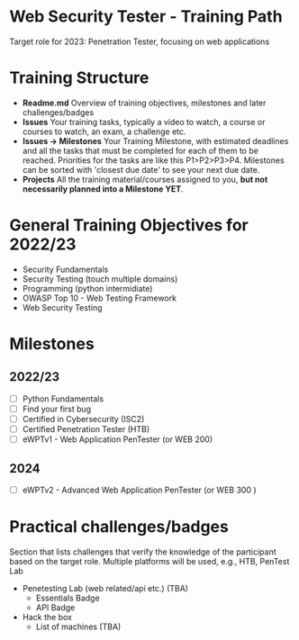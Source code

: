 # Web Security Tester - Training Path
Target role for 2023: Penetration Tester, focusing on web applications

# Training Structure
- **Readme.md**
    Overview of training objectives, milestones and later challenges/badges
- **Issues**
    Your training tasks, typically a video to watch, a course or courses to watch, an exam, a challenge etc.
- **Issues -> Milestones**
    Your Training Milestone, with estimated deadlines and all the tasks that must be completed for each of them to be reached.
    Priorities for the tasks are like this P1>P2>P3>P4.
    Milestones can be sorted with 'closest due date' to see your next due date.
- **Projects**
    All the training material/courses assigned to you, **but not necessarily planned into a Milestone YET**.
  
# General Training Objectives for 2022/23
- Security Fundamentals
- Security Testing (touch multiple domains)
- Programming (python intermidiate)
- OWASP Top 10 - Web Testing Framework
- Web Security Testing 

# Milestones 
## 2022/23
- [ ] Python Fundamentals
- [ ] Find your first bug
- [ ] Certified in Cybersecurity (ISC2)
- [ ] Certified Penetration Tester (HTB)
- [ ] eWPTv1 - Web Application PenTester (or WEB 200)
## 2024
- [ ] eWPTv2 - Advanced Web Application PenTester (or WEB 300 )


# Practical challenges/badges
Section that lists challenges that verify the knowledge of the participant based on the target role. Multiple platforms will be used, e.g., HTB, PenTest Lab 

- Penetesting Lab (web related/api etc.) (TBA)
  - Essentials Badge
  - API Badge
- Hack the box
  - List of machines (TBA)

